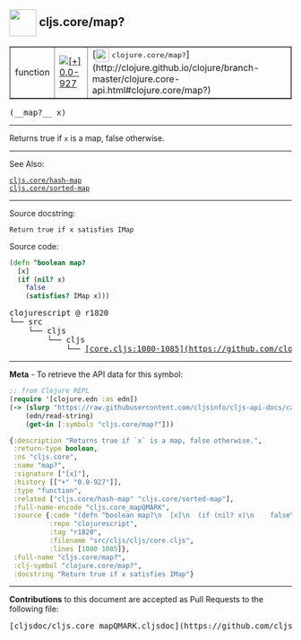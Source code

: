 ## <img width="48px" valign="middle" src="http://i.imgur.com/Hi20huC.png"> cljs.core/map?

 <table border="1">
<tr>

<td>function</td>
<td><a href="https://github.com/cljsinfo/cljs-api-docs/tree/0.0-927"><img valign="middle" alt="[+] 0.0-927" src="https://img.shields.io/badge/+-0.0--927-lightgrey.svg"></a> </td>
<td>
[<img height="24px" valign="middle" src="http://i.imgur.com/1GjPKvB.png"> <samp>clojure.core/map?</samp>](http://clojure.github.io/clojure/branch-master/clojure.core-api.html#clojure.core/map?)
</td>
</tr>
</table>

 <samp>
(__map?__ x)<br>
</samp>

---

Returns true if `x` is a map, false otherwise.

---


See Also:

[`cljs.core/hash-map`](cljs.core_hash-map.md)<br>
[`cljs.core/sorted-map`](cljs.core_sorted-map.md)<br>

---

Source docstring:

```
Return true if x satisfies IMap
```

Source code:

```clj
(defn ^boolean map?
  [x]
  (if (nil? x)
    false
    (satisfies? IMap x)))
```

 <pre>
clojurescript @ r1820
└── src
    └── cljs
        └── cljs
            └── <ins>[core.cljs:1080-1085](https://github.com/clojure/clojurescript/blob/r1820/src/cljs/cljs/core.cljs#L1080-L1085)</ins>
</pre>


---

__Meta__ - To retrieve the API data for this symbol:

```clj
;; from Clojure REPL
(require '[clojure.edn :as edn])
(-> (slurp "https://raw.githubusercontent.com/cljsinfo/cljs-api-docs/catalog/cljs-api.edn")
    (edn/read-string)
    (get-in [:symbols "cljs.core/map?"]))
```

```clj
{:description "Returns true if `x` is a map, false otherwise.",
 :return-type boolean,
 :ns "cljs.core",
 :name "map?",
 :signature ["[x]"],
 :history [["+" "0.0-927"]],
 :type "function",
 :related ["cljs.core/hash-map" "cljs.core/sorted-map"],
 :full-name-encode "cljs.core_mapQMARK",
 :source {:code "(defn ^boolean map?\n  [x]\n  (if (nil? x)\n    false\n    (satisfies? IMap x)))",
          :repo "clojurescript",
          :tag "r1820",
          :filename "src/cljs/cljs/core.cljs",
          :lines [1080 1085]},
 :full-name "cljs.core/map?",
 :clj-symbol "clojure.core/map?",
 :docstring "Return true if x satisfies IMap"}

```

---

__Contributions__ to this document are accepted as Pull Requests to the following file:

 <pre>
[cljsdoc/cljs.core_mapQMARK.cljsdoc](https://github.com/cljsinfo/cljs-api-docs/blob/master/cljsdoc/cljs.core_mapQMARK.cljsdoc)
</pre>

